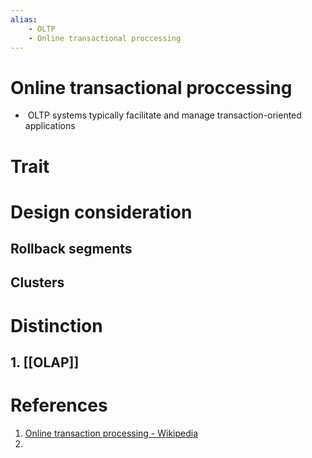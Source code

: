 ```yaml
---
alias:
	- OLTP
	- Online transactional proccessing
---
```


# Online transactional proccessing

-  OLTP systems typically facilitate and manage transaction-oriented applications


# Trait

# Design consideration

## Rollback segments
## Clusters

# Distinction

## 1. [[OLAP]]

# References
1. [Online transaction processing - Wikipedia](https://en.wikipedia.org/wiki/Online_transaction_processing)
2. 